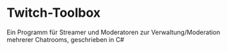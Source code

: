 # Twitch-Toolbox
Ein Programm für Streamer und Moderatoren zur Verwaltung/Moderation mehrerer Chatrooms, geschrieben in C#
